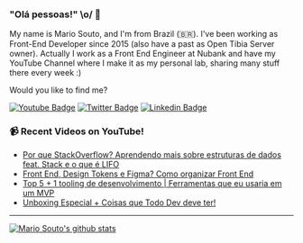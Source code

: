 ### "Olá pessoas!" \o/ 👋

My name is Mario Souto, and I'm from Brazil (🇧🇷). I've been working as Front-End Developer since 2015 (also have a past as Open Tibia Server owner). Actually I work as a Front End Engineer at Nubank and have my YouTube Channel where I make it as my personal lab, sharing many stuff there every week :)

Would you like to find me?

[![Youtube Badge](https://img.shields.io/badge/-Youtube-FF0000?style=flat-square&labelColor=FF0000&logo=youtube&logoColor=white&link=https://youtube.com/c/DevSoutinho)](https://youtube.com/c/DevSoutinho)
[![Twitter Badge](https://img.shields.io/badge/-Twitter-1ca0f1?style=flat-square&labelColor=1ca0f1&logo=twitter&logoColor=white&link=https://twitter.com/omariosouto)](https://twitter.com/omariosouto)
[![Linkedin Badge](https://img.shields.io/badge/-LinkedIn-blue?style=flat-square&logo=Linkedin&logoColor=white&link=https://www.linkedin.com/in/omariosouto)](https://www.linkedin.com/in/omariosouto)

### 📹 Recent Videos on YouTube!

<!-- YOUTUBE:START -->
- [Por que StackOverflow? Aprendendo mais sobre estruturas de dados feat. Stack e o que é LIFO](https://www.youtube.com/watch?v=kWqNDzAM-RU)
- [Front End, Design Tokens e Figma? Como organizar Front End](https://www.youtube.com/watch?v=nVldkcP1Q1Q)
- [Top 5 + 1 tooling de desenvolvimento | Ferramentas que eu usaria em um MVP](https://www.youtube.com/watch?v=3KrDem7g0sQ)
- [Unboxing Especial + Coisas que Todo Dev deve ter!](https://www.youtube.com/watch?v=14H88k1xmDg)
<!-- YOUTUBE:END -->

____


[![Mario Souto's github stats](https://github-readme-stats.vercel.app/api?username=omariosouto&theme=dark&show_icons=true&count_private=true)](https://github.com/omariosouto)
